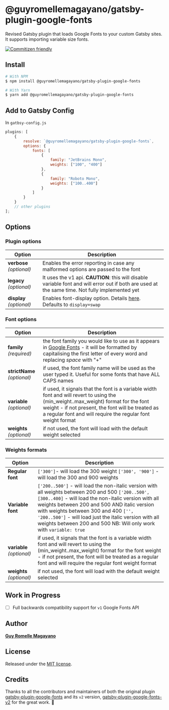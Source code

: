 # @guyromellemagayano/gatsby-plugin-google-fonts

Revised Gatsby plugin that loads Google Fonts to your custom Gatsby sites. It supports importing variable size fonts.

[![Commitizen friendly](https://img.shields.io/badge/commitizen-friendly-brightgreen.svg)](http://commitizen.github.io/cz-cli/)

## Install

```bash
# With NPM
$ npm install @guyromellemagayano/gatsby-plugin-google-fonts

# With Yarn
$ yarn add @guyromellemagayano/gatsby-plugin-google-fonts
```

## Add to Gatsby Config

In `gatbsy-config.js`

```javascript
plugins: [
	{
		resolve: `@guyromellemagayano/gatsby-plugin-google-fonts`,
		options: {
			fonts: [
				{
					family: "JetBrains Mono",
					weights: ["100", "400"]
				},
				{
					family: "Roboto Mono",
					weights: ["100..400"]
				}
			]
		}
	}
	// other plugins
];
```

## Options

### Plugin options

| Option                   | Description                                                                                                                                      |
| ------------------------ | ------------------------------------------------------------------------------------------------------------------------------------------------ |
| **verbose** _(optional)_ | Enables the error reporting in case any malformed options are passed to the font                                                                 |
| **legacy** _(optional)_  | It uses the v1 api. **CAUTION**: this will disable variable font and will error out if both are used at the same time. Not fully implemented yet |
| **display** _(optional)_ | Enables font-display option. Details [here](https://font-display.glitch.me/). Defaults to `display=swap`                                         |

### Font options

| Option                      | Description                                                                                                                                                                                                                                              |
| --------------------------- | -------------------------------------------------------------------------------------------------------------------------------------------------------------------------------------------------------------------------------------------------------- |
| **family** _(required)_     | the font family you would like to use as it appears in [Google Fonts](https://fonts.google.com/) - it will be formatted by capitalising the first letter of every word and replacing _space_ with "+"                                                    |
| **strictName** _(optional)_ | if used, the font family name will be used as the user typed it. Useful for some fonts that have ALL CAPS names                                                                                                                                          |
| **variable** _(optional)_   | if used, it signals that the font is a variable width font and will revert to using the (min_weight..max_weight) format for the font weight - if not present, the font will be treated as a regular font and will require the regular font weight format |
| **weights** _(optional)_    | if not used, the font will load with the default weight selected                                                                                                                                                                                         |

### Weights formats

| Option                    | Description                                                                                                                                                                                                                                                                                                                                                                       |
| ------------------------- | --------------------------------------------------------------------------------------------------------------------------------------------------------------------------------------------------------------------------------------------------------------------------------------------------------------------------------------------------------------------------------- |
| **Regular font**          | `['300']`- will load the 300 weight `['300', '900']` - will load the 300 and 900 weights                                                                                                                                                                                                                                                                                          |
| **Variable font**         | `['200..500']` - will load the non-italic version with all weights between 200 and 500 `['200..500', [300..400]` - will load the non-italic version with all weights between 200 and 500 AND italic version with weights between 300 and 400 `['', '200..500']` - will load just the italic version with all weights between 200 and 500 NB: Will only work with `variable: true` |
| **variable** _(optional)_ | if used, it signals that the font is a variable width font and will revert to using the (min_weight..max_weight) format for the font weight - if not present, the font will be treated as a regular font and will require the regular font weight format                                                                                                                          |
| **weights** _(optional)_  | if not used, the font will load with the default weight selected                                                                                                                                                                                                                                                                                                                  |

## Work in Progress

- [ ] Full backwards compatibility support for `v1` Google Fonts API

## Author

[**Guy Romelle Magayano**](https://guyromellemagayano.dev)

## License

Released under the [MIT license](LICENSE).

## Credits

Thanks to all the contributors and maintainers of both the original plugin [gatsby-plugin-google-fonts](https://github.com/didierfranc/gatsby-plugin-google-fonts) and its `v2` version, [gatsby-plugin-google-fonts-v2](https://github.com/pocorschi/gatsby-plugin-google-fonts-v2) for the great work. 🎉
